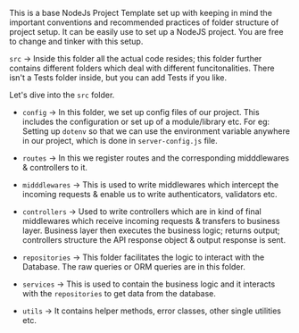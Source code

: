 This is a base NodeJs Project Template set up with keeping in mind the important conventions
and recommended practices of folder structure of project setup. It can be easily use to set up
a NodeJS project. You are free to change and tinker with this setup.


`src` -> Inside this folder all the actual code resides; this folder further contains different
         folders which deal with different funcitonalities. There isn't a Tests folder inside, but
         you can add Tests if you like.


Let's dive into the `src` folder.

- `config` -> In this folder, we set up config files of our project. This includes the configuration
              or set up of a module/library etc. For eg: Setting up `dotenv` so that we can use the
              environment variable anywhere in our project, which is done in `server-config.js` file.


- `routes` -> In this we register routes and the corresponding midddlewares & controllers to it.


- `midddlewares` -> This is used to write middlewares which intercept the incoming requests & enable us
                    to write authenticators, validators etc.


- `controllers` -> Used to write controllers which are in kind of final middlewares which receive incoming
                   requests & transfers to business layer. Business layer then executes the business logic;
                   returns output; controllers structure the API response object & output response is sent.


- `repositories` -> This folder facilitates the logic to interact with the Database. The raw queries or ORM 
                    queries are in this folder.


- `services` -> This is used to contain the business logic and it interacts with the `repositories` to get
                data from the database.


- `utils` -> It contains helper methods, error classes, other single utilities etc.
                
                    

                   